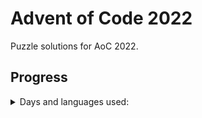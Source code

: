 # Advent of Code 2022

Puzzle solutions for AoC 2022.

## Progress

<details>
<summary>Days and languages used:</summary>

- [x] Day 1 (Python)
- [x] Day 2 (Python)
- [x] Day 3 (Python)
- [x] Day 4 (Python)
- [x] Day 5 (Python)
- [x] Day 6 (Python)
- [x] Day 7 (Python)
- [x] Day 8 (Python)
- [x] Day 9 (Python)
- [x] Day 10 (Python)
- [x] Day 11 (Python)
- [x] Day 12 (Python)
- [x] Day 13 (Python)
- [ ] Day 14
- [ ] Day 15
- [ ] Day 16
- [ ] Day 17
- [ ] Day 18
- [ ] Day 19
- [ ] Day 20
- [ ] Day 21
- [ ] Day 22
- [ ] Day 23
- [ ] Day 24
- [ ] Day 25

</details>
